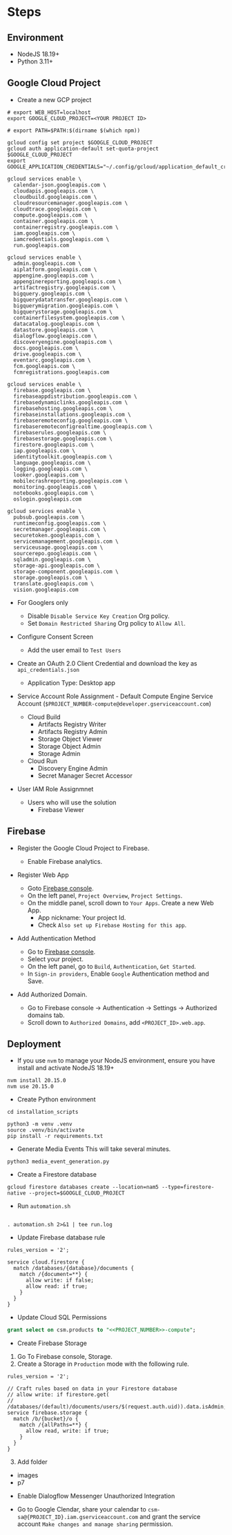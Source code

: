 # Steps

## Environment
* NodeJS 18.19+
* Python 3.11+

## Google Cloud Project
* Create a new GCP project
```shell
# export WEB_HOST=localhost
export GOOGLE_CLOUD_PROJECT=<YOUR PROJECT ID>

# export PATH=$PATH:$(dirname $(which npm))

gcloud config set project $GOOGLE_CLOUD_PROJECT
gcloud auth application-default set-quota-project $GOOGLE_CLOUD_PROJECT
export GOOGLE_APPLICATION_CREDENTIALS="~/.config/gcloud/application_default_credentials.json"

gcloud services enable \
  calendar-json.googleapis.com \
  cloudapis.googleapis.com \
  cloudbuild.googleapis.com \
  cloudresourcemanager.googleapis.com \
  cloudtrace.googleapis.com \
  compute.googleapis.com \
  container.googleapis.com \
  containerregistry.googleapis.com \
  iam.googleapis.com \
  iamcredentials.googleapis.com \
  run.googleapis.com

gcloud services enable \
  admin.googleapis.com \
  aiplatform.googleapis.com \
  appengine.googleapis.com \
  appenginereporting.googleapis.com \
  artifactregistry.googleapis.com \
  bigquery.googleapis.com \
  bigquerydatatransfer.googleapis.com \
  bigquerymigration.googleapis.com \
  bigquerystorage.googleapis.com \
  containerfilesystem.googleapis.com \
  datacatalog.googleapis.com \
  datastore.googleapis.com \
  dialogflow.googleapis.com \
  discoveryengine.googleapis.com \
  docs.googleapis.com \
  drive.googleapis.com \
  eventarc.googleapis.com \
  fcm.googleapis.com \
  fcmregistrations.googleapis.com

gcloud services enable \
  firebase.googleapis.com \
  firebaseappdistribution.googleapis.com \
  firebasedynamiclinks.googleapis.com \
  firebasehosting.googleapis.com \
  firebaseinstallations.googleapis.com \
  firebaseremoteconfig.googleapis.com \
  firebaseremoteconfigrealtime.googleapis.com \
  firebaserules.googleapis.com \
  firebasestorage.googleapis.com \
  firestore.googleapis.com \
  iap.googleapis.com \
  identitytoolkit.googleapis.com \
  language.googleapis.com \
  logging.googleapis.com \
  looker.googleapis.com \
  mobilecrashreporting.googleapis.com \
  monitoring.googleapis.com \
  notebooks.googleapis.com \
  oslogin.googleapis.com

gcloud services enable \
  pubsub.googleapis.com \
  runtimeconfig.googleapis.com \
  secretmanager.googleapis.com \
  securetoken.googleapis.com \
  servicemanagement.googleapis.com \
  serviceusage.googleapis.com \
  sourcerepo.googleapis.com \
  sqladmin.googleapis.com \
  storage-api.googleapis.com \
  storage-component.googleapis.com \
  storage.googleapis.com \
  translate.googleapis.com \
  vision.googleapis.com
```

* For Googlers only
  - Disable `Disable Service Key Creation` Org policy.
  - Set `Domain Restricted Sharing` Org policy to `Allow All`.
* Configure Consent Screen
    - Add the user email to `Test Users`
* Create an OAuth 2.0 Client Credential and download the key as `api_credentials.json`
    - Application Type: Desktop app

* Service Account Role Assignment - Default Compute Engine Service Account (`$PROJECT_NUMBER-compute@developer.gserviceaccount.com`)
  - Cloud Build
    - Artifacts Registry Writer
    - Artifacts Registry Admin
    - Storage Object Viewer
    - Storage Object Admin
    - Storage Admin
  - Cloud Run
    - Discovery Engine Admin
    - Secret Manager Secret Accessor

* User IAM Role Assignmnet
  - Users who will use the solution
    - Firebase Viewer

## Firebase
* Register the Google Cloud Project to Firebase.
  - Enable Firebase analytics.

* Register Web App
  - Goto [Firebase console](https://firebase.corp.google.com).
  - On the left panel, `Project Overview`, `Project Settings`.
  - On the middle panel, scroll down to `Your Apps`. Create a new Web App.
    - App nickname: Your project Id.
    - Check `Also set up Firebase Hosting for this app`. 

* Add Authentication Method
  - Go to [Firebase console](https://firebase.corp.google.com).
  - Select your project.
  - On the left panel, go to `Build`, `Authentication`, `Get Started`.
  - In `Sign-in providers`, Enable `Google` Authentication method and Save.

* Add Authorized Domain.
   - Go to Firebase console -> Authentication -> Settings -> Authorized domains tab.
   - Scroll down to `Authorized Domains`, add `<PROJECT_ID>.web.app`.

## Deployment
* If you use `nvm` to manage your NodeJS environment, ensure you have install and activate NodeJS 18.19+
```shell
nvm install 20.15.0
nvm use 20.15.0
```
* Create Python environment
```shell
cd installation_scripts

python3 -m venv .venv
source .venv/bin/activate
pip install -r requirements.txt
```
* Generate Media Events
This will take several minutes.
```shell
python3 media_event_generation.py 
```

* Create a Firestore database
```shell
gcloud firestore databases create --location=nam5 --type=firestore-native --project=$GOOGLE_CLOUD_PROJECT
```

* Run `automation.sh`
```shell

. automation.sh 2>&1 | tee run.log
```

* Update Firebase database rule

```
rules_version = '2';

service cloud.firestore {
  match /databases/{database}/documents {
    match /{document=**} {
      allow write: if false;
      allow read: if true;
    }
  }
}
```

* Update Cloud SQL Permissions

```sql
grant select on csm.products to "<<PROJECT_NUMBER>>-compute";
```

* Create Firebase Storage

1. Go To Firebase console, Storage.
2. Create a Storage in `Production` mode with the following rule.
```
rules_version = '2';

// Craft rules based on data in your Firestore database
// allow write: if firestore.get(
//    /databases/(default)/documents/users/$(request.auth.uid)).data.isAdmin;
service firebase.storage {
  match /b/{bucket}/o {
    match /{allPaths=**} {
      allow read, write: if true;
    }
  }
}
```
3. Add folder
  - images
  - p7

* Enable Dialogflow Messenger Unauthorized Integration

* Go to Google Clendar, share your calendar to `csm-sa@{PROJECT_ID}.iam.gserviceaccount.com` and grant the service account `Make changes and manage sharing` permission.